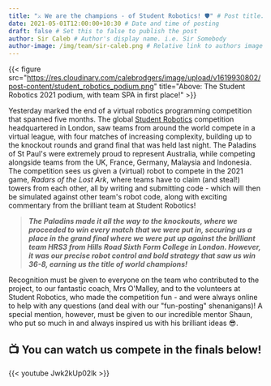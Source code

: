 ```yaml
---
title: "⚔️ We are the champions - of Student Robotics! 🛡" # Post title. URL of post is filename.
date: 2021-05-01T12:00:00+10:30 # Date and time of posting
draft: false # Set this to false to publish the post
author: Sir Caleb # Author's display name. i.e. Sir Somebody
author-image: /img/team/sir-caleb.png # Relative link to authors image
---
```


{{< figure src="https://res.cloudinary.com/calebrodgers/image/upload/v1619930802/post-content/student_robotics_podium.png" title="Above: The Student Robotics 2021 podium, with team SPA in first place!" >}}

Yesterday marked the end of a virtual robotics programming competition that spanned five months. The global [Student Robotics](https://www.studentrobotics.org/) competition headquartered in London, saw teams from around the world compete in a virtual league, with four matches of increasing complexity, building up to the knockout rounds and grand final that was held last night. The Paladins of St Paul's were extremely proud to represent Australia, while competing alongside teams from the UK, France, Germany, Malaysia and Indonesia. The competition sees us given a (virtual) robot to compete in the 2021 game, _Radars of the Lost Ark_, where teams have to claim (and steal!) towers from each other, all by writing and submitting code - which will then be simulated against other team's robot code, along with exciting commentary from the brilliant team at Student Robotics!

> **_The Paladins made it all the way to the knockouts, where we proceeded to win every match that we were put in, securing us a place in the grand final where we were put up against the brilliant team HRS3 from Hills Road Sixth Form College in London. However, it was our precise robot control and bold strategy that saw us win 36-8, earning us the title of world champions!_**

Recognition must be given to everyone on the team who contributed to the project, to our fantastic coach, Mrs O'Malley, and to the volunteers at Student Robotics, who made the competition fun - and were always online to help with any questions (and deal with our "fun-posting" shenanigans)! A special mention, however, must be given to our incredible mentor Shaun, who put so much in and always inspired us with his brilliant ideas 😎.

## 📺 You can watch us compete in the finals below!

{{< youtube Jwk2kUp02lk >}}
